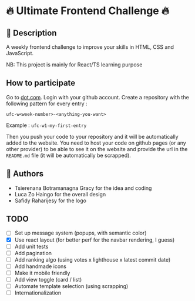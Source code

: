# 🔥 Ultimate Frontend Challenge 🔥

## 📝 Description

A weekly frontend challenge to improve your skills in HTML, CSS and JavaScript.

NB: This project is mainly for React/TS learning purpose

## How to participate

Go to [dot.com](dot.com). Login with your github account.
Create a repository with the following pattern for every entry : 

`ufc-w<week-number>-<anything-you-want>`

Example : `ufc-w1-my-first-entry`

Then you push your code to your repository and it will be automatically added to the website.
You need to host your code on github pages (or any other provider) to be able to see it on the website and provide the url in the `README.md` file (it will be automatically be scrapped).

## 👥 Authors

- Tsierenana Botramanagna Gracy for the idea and coding
- Luca Zo Haingo for the overall design
- Safidy Raharijesy for the logo

## TODO 
- [ ] Set up message system (popups, with semantic color)
- [x] Use react layout (for better perf for the navbar rendering, I guess)
- [ ] Add unit tests
- [ ] Add pagination
- [ ] Add ranking algo (using votes x lighthouse x latest commit date)
- [ ] Add handmade icons
- [ ] Make it mobile friendly
- [ ] Add view toggle (card / list)
- [ ] Automate template selection (using scrapping)
- [ ] Internationalization